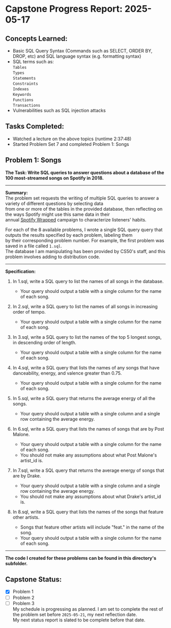 # Capstone Progress Report: 2025-05-17

## Concepts Learned:
 * Basic SQL Query Syntax (Commands such as SELECT, ORDER BY, DROP, etc) and SQL language syntax (e.g. formatting syntax)
 * SQL terms such as:  
    `Tables`  
    `Types`  
    `Statements`  
    `Constraints`  
    `Indexes`  
    `Keywords`  
    `Functions`  
    `Transactions`  
 * Vulnerabilities such as SQL injection attacks

 ## Tasks Completed:
 * Watched a lecture on the above topics (runtime 2:37:48)
 * Started Problem Set 7 and completed Problem 1: Songs

 ## Problem 1: Songs
 **The Task: Write SQL queries to answer questions about a database of the 100 most-streamed songs on Spotify in 2018.**  

 ---

 **Summary:**  
 The problem set requests the writing of multiple SQL queries to answer a variety of different questions by selecting data  
 from one or more of the tables in the provided database, then reflecting on the ways Spotify might use this same data in their  
 annual [Spotify Wrapped](https://en.wikipedia.org/wiki/Spotify_Wrapped) campaign to characterize listeners' habits.  
  
For each of the 8 available problems, I wrote a single SQL query query that outputs the results specified by each problem, labeling them  
by their corresponding problem number. For example, the first problem was saved in a file called `1.sql`.  
The database I am manipulating has been provided by CS50's staff, and this problem involves adding to distribution code.  

  

---

**Specification:**

1. In 1.sql, write a SQL query to list the names of all songs in the database.
    * Your query should output a table with a single column for the name of each song.

2. In 2.sql, write a SQL query to list the names of all songs in increasing order of tempo.
    * Your query should output a table with a single column for the name of each song.

3. In 3.sql, write a SQL query to list the names of the top 5 longest songs, in descending order of length.
    * Your query should output a table with a single column for the name of each song.

4. In 4.sql, write a SQL query that lists the names of any songs that have danceability, energy, and valence greater than 0.75.
    * Your query should output a table with a single column for the name of each song.

5. In 5.sql, write a SQL query that returns the average energy of all the songs.
    * Your query should output a table with a single column and a single row containing the average energy.

6. In 6.sql, write a SQL query that lists the names of songs that are by Post Malone.
    * Your query should output a table with a single column for the name of each song.
    * You should not make any assumptions about what Post Malone's artist_id is.

7. In 7.sql, write a SQL query that returns the average energy of songs that are by Drake.
    * Your query should output a table with a single column and a single row containing the average energy.
    * You should not make any assumptions about what Drake's artist_id is.

8. In 8.sql, write a SQL query that lists the names of the songs that feature other artists.
    * Songs that feature other artists will include "feat." in the name of the song.
    * Your query should output a table with a single column for the name of each song.
 
---

**The code I created for these problems can be found in this directory's subfolder.**

## Capstone Status:
- [x] Problem 1  
- [ ] Problem 2  
- [ ] Problem 3  
My schedule is progressing as planned. I am set to complete the rest of the problem set before `2025-05-21`, my next reflection date.  
My next status report is slated to be complete before that date.